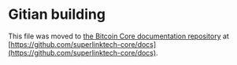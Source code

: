 Gitian building
================

This file was moved to [the Bitcoin Core documentation repository](https://github.com/superlinktech-core/docs/blob/master/gitian-building.md) at [https://github.com/superlinktech-core/docs](https://github.com/superlinktech-core/docs).
